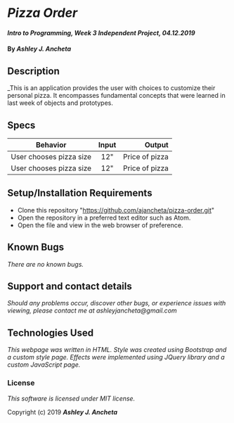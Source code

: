 # _Pizza Order_

#### _Intro to Programming, Week 3 Independent Project, 04.12.2019_

#### By _Ashley J. Ancheta_

## Description
_This is an application provides the user with choices to customize their personal pizza. It encompasses fundamental concepts that were learned in last week of objects and prototypes.

## Specs
| Behavior | Input | Output |
| ------------- |:-------------:| -----:|
| User chooses pizza size | 12" | Price of pizza |
| User chooses pizza size | 12" | Price of pizza |

## Setup/Installation Requirements

* Clone this repository "https://github.com/ajancheta/pizza-order.git"
* Open the repository in a preferred text editor such as Atom.
* Open the file and view in the web browser of preference.

## Known Bugs

_There are no known bugs._

## Support and contact details

_Should any problems occur, discover other bugs, or experience issues with viewing, please contact me at ashleyjancheta@gmail.com_

## Technologies Used

_This webpage was written in HTML. Style was created using Bootstrap and a custom style page. Effects were implemented using JQuery library and a custom JavaScript page._

### License

*This software is licensed under MIT license.*

Copyright (c) 2019 **_Ashley J. Ancheta_**
